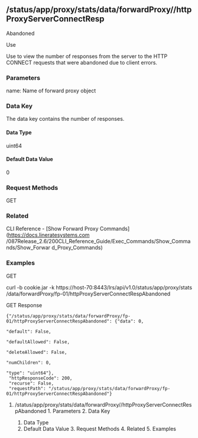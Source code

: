 ## /status/app/proxy/stats/data/forwardProxy/<name>/httpProxyServerConnectResp
Abandoned

Use

Use to view the number of responses from the server to the HTTP CONNECT
requests that were abandoned due to client errors.

### Parameters

name: Name of forward proxy object

### Data Key

The data key contains the number of responses.

#### Data Type

uint64

#### Default Data Value

0

### Request Methods

GET

### Related

CLI Reference - [Show Forward Proxy Commands](https://docs.lineratesystems.com
/087Release_2.6/200CLI_Reference_Guide/Exec_Commands/Show_Commands/Show_Forwar
d_Proxy_Commands)

### Examples

GET

curl -b cookie.jar -k https://host-70:8443/lrs/api/v1.0/status/app/proxy/stats
/data/forwardProxy/fp-01/httpProxyServerConnectRespAbandoned

GET Response

    
    {"/status/app/proxy/stats/data/forwardProxy/fp-01/httpProxyServerConnectRespAbandoned": {"data": 0,
                                                                                              "default": False,
                                                                                              "defaultAllowed": False,
                                                                                              "deleteAllowed": False,
                                                                                              "numChildren": 0,
                                                                                              "type": "uint64"},
     "httpResponseCode": 200,
     "recurse": False,
     "requestPath": "/status/app/proxy/stats/data/forwardProxy/fp-01/httpProxyServerConnectRespAbandoned"}
    

  1. /status/app/proxy/stats/data/forwardProxy/<name>/httpProxyServerConnectRespAbandoned
    1. Parameters
    2. Data Key
      1. Data Type
      2. Default Data Value
    3. Request Methods
    4. Related
    5. Examples

